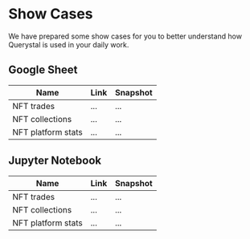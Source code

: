 # Show Cases

We have prepared some show cases for you to better understand how Querystal is used in your daily work.

## Google Sheet

| Name               | Link | Snapshot |
|--------------------|------|----------|
| NFT trades         | ...  | ...      |
| NFT collections    | ...  | ...      |
| NFT platform stats | ...  | ...      |

## Jupyter Notebook

| Name               | Link | Snapshot |
|--------------------|------|----------|
| NFT trades         | ...  | ...      |
| NFT collections    | ...  | ...      |
| NFT platform stats | ...  | ...      |